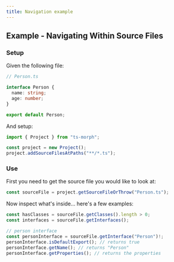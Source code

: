 ```yaml
---
title: Navigation example
---
```


## Example - Navigating Within Source Files

### Setup

Given the following file:

```ts
// Person.ts

interface Person {
  name: string;
  age: number;
}

export default Person;
```

And setup:

```ts
import { Project } from "ts-morph";

const project = new Project();
project.addSourceFilesAtPaths("**/*.ts");
```

### Use

First you need to get the source file you would like to look at:

```ts
const sourceFile = project.getSourceFileOrThrow("Person.ts");
```

Now inspect what's inside... here's a few examples:

```ts
const hasClasses = sourceFile.getClasses().length > 0;
const interfaces = sourceFile.getInterfaces();

// person interface
const personInterface = sourceFile.getInterface("Person")!;
personInterface.isDefaultExport(); // returns true
personInterface.getName(); // returns "Person"
personInterface.getProperties(); // returns the properties
```
